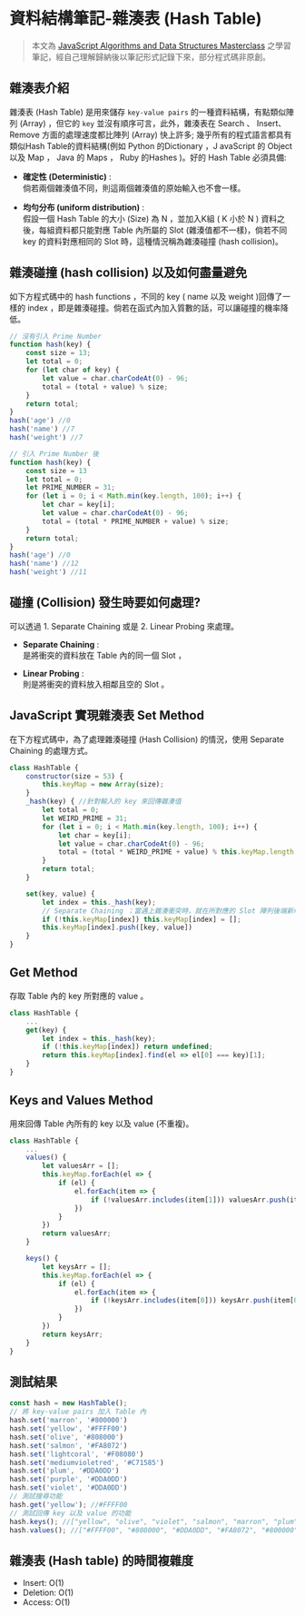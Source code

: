 # 資料結構筆記-雜湊表 (Hash Table)

> 本文為 [JavaScript Algorithms and Data Structures Masterclass](https://www.udemy.com/course/js-algorithms-and-data-structures-masterclass/) 之學習筆記，經自己理解歸納後以筆記形式記錄下來，部分程式碼非原創。

## 雜湊表介紹

雜湊表 (Hash Table) 是用來儲存 `key-value pairs` 的一種資料結構，有點類似陣列 (Array) ，但它的 `key` 並沒有順序可言，此外，雜湊表在 Search 、 Insert、Remove 方面的處理速度都比陣列 (Array) 快上許多; 幾乎所有的程式語言都具有類似Hash Table的資料結構(例如 Python 的Dictionary ，J avaScript 的 Object 以及 Map ， Java 的 Maps ， Ruby 的Hashes )。好的 Hash Table 必須具備:

* **確定性 (Deterministic)** :  
倘若兩個雜湊值不同，則這兩個雜湊值的原始輸入也不會一樣。

* **均勻分布 (uniform distribution)** :  
假設一個 Hash Table 的大小 (Size) 為 N ，並加入K組 ( K 小於 N ) 資料之後，每組資料都只能對應 Table 內所屬的 Slot (雜湊值都不一樣)，倘若不同 key 的資料對應相同的 Slot 時，這種情況稱為雜湊碰撞 (hash collision)。

## 雜湊碰撞 (hash collision) 以及如何盡量避免

如下方程式碼中的 hash functions ，不同的 key ( name 以及 weight )回傳了一樣的 index ，即是雜湊碰撞。倘若在函式內加入質數的話，可以讓碰撞的機率降低。

```js
// 沒有引入 Prime Number
function hash(key) {
    const size = 13;
    let total = 0;
    for (let char of key) {
        let value = char.charCodeAt(0) - 96;
        total = (total + value) % size;
    }
    return total;
}
hash('age') //0
hash('name') //7 
hash('weight') //7
```

```js
// 引入 Prime Number 後
function hash(key) {
    const size = 13
    let total = 0;
    let PRIME_NUMBER = 31;
    for (let i = 0; i < Math.min(key.length, 100); i++) {
        let char = key[i];
        let value = char.charCodeAt(0) - 96;
        total = (total * PRIME_NUMBER + value) % size;
    }
    return total;
}
hash('age') //0
hash('name') //12
hash('weight') //11
```

## 碰撞 (Collision) 發生時要如何處理?

可以透過 1. Separate Chaining 或是 2. Linear Probing 來處理。

* **Separate Chaining** :  
是將衝突的資料放在 Table 內的同一個 Slot ，

* **Linear Probing** :  
則是將衝突的資料放入相鄰且空的 Slot 。


## JavaScript 實現雜湊表 Set Method

在下方程式碼中，為了處理雜湊碰撞 (Hash Collision) 的情況，使用 Separate Chaining 的處理方式。

```js
class HashTable {
    constructor(size = 53) {
        this.keyMap = new Array(size);
    }
    _hash(key) { //針對輸入的 key 來回傳雜湊值
        let total = 0;
        let WEIRD_PRIME = 31;
        for (let i = 0; i < Math.min(key.length, 100); i++) {
            let char = key[i];
            let value = char.charCodeAt(0) - 96;
            total = (total * WEIRD_PRIME + value) % this.keyMap.length
        }
        return total;
    }

    set(key, value) {
        let index = this._hash(key);
        // Separate Chaining ；當遇上雜湊衝突時，就在所對應的 Slot 陣列後端新增資料
        if (!this.keyMap[index]) this.keyMap[index] = []; 
        this.keyMap[index].push([key, value])
    }
}
```
## Get Method
存取 Table 內的 key 所對應的 value 。
```js
class HashTable {
    ...
    get(key) {
        let index = this._hash(key);
        if (!this.keyMap[index]) return undefined;
        return this.keyMap[index].find(el => el[0] === key)[1];
    }
}
```

## Keys and Values Method
用來回傳 Table 內所有的 key 以及 value (不重複)。

```js
class HashTable {
    ...
    values() {
        let valuesArr = [];
        this.keyMap.forEach(el => {
            if (el) {
                el.forEach(item => {
                    if (!valuesArr.includes(item[1])) valuesArr.push(item[1])
                })
            }
        })
        return valuesArr;
    }

    keys() {
        let keysArr = [];
        this.keyMap.forEach(el => {
            if (el) {
                el.forEach(item => {
                    if (!keysArr.includes(item[0])) keysArr.push(item[0])
                })
            }
        })
        return keysArr;
    }
}
```

## 測試結果

```js
const hash = new HashTable();
// 將 key-value pairs 加入 Table 內
hash.set('marron', '#800000')
hash.set('yellow', '#FFFF00')
hash.set('olive', '#808000')
hash.set('salmon', '#FA8072')
hash.set('lightcoral', '#F08080')
hash.set('mediumvioletred', '#C71585')
hash.set('plum', '#DDA0DD')
hash.set('purple', '#DDA0DD')
hash.set('violet', '#DDA0DD')
// 測試搜尋功能
hash.get('yellow'); //#FFFF00
// 測試回傳 key 以及 value 的功能
hash.keys(); //["yellow", "olive", "violet", "salmon", "marron", "plum", "lightcoral", "mediumvioletred", "purple"]
hash.values(); //["#FFFF00", "#808000", "#DDA0DD", "#FA8072", "#800000", "#F08080", "#C71585"]
```

## 雜湊表 (Hash table) 的時間複雜度

* Insert: O(1)
* Deletion: O(1)
* Access: O(1)

<!-- 

* Hash tables are used to store key-value pairs.
* They are likearrays, but the keys are not ordered.
* Unlike arrays, hash tables are fast for all of the following operations: finding values, adding new values, and removing values!

Nearly every programming language has some sort of hash table data structure. Because of their speed, has talbes are very commonly used! Python has Dictionaries, Javascript has Objects and Maps, Java, Go & Scala have Maps, Ruby has Hashes.

 ## What makes a good hash?
 * Fast (constant time).
 * Doesn't cluster outputs at specific indices, but distributes uniformly.
 * Deterministic (same input yeilds same output).

## Dealing with Collisions

1. Separate Chaining: Store multiple key-value pairs at the same index.
2. Linear Probing: Find a collision, we search through the array to find the next empty slot. -->
